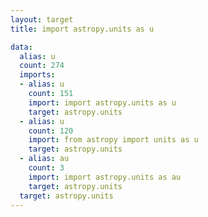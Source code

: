 ```yaml
---
layout: target
title: import astropy.units as u

data:
  alias: u
  count: 274
  imports:
  - alias: u
    count: 151
    import: import astropy.units as u
    target: astropy.units
  - alias: u
    count: 120
    import: from astropy import units as u
    target: astropy.units
  - alias: au
    count: 3
    import: import astropy.units as au
    target: astropy.units
  target: astropy.units
---
```

